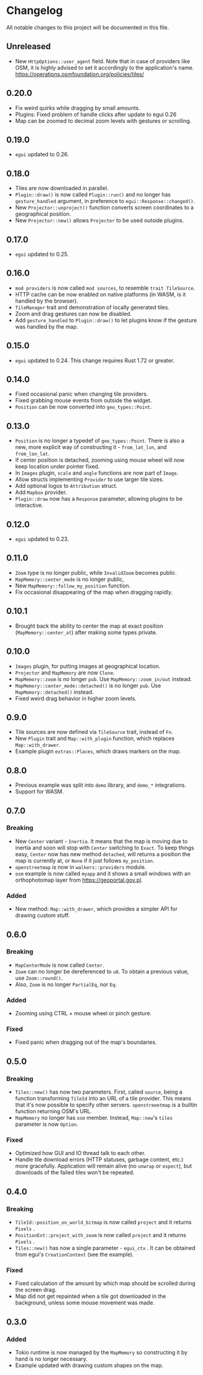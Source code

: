 # Changelog

All notable changes to this project will be documented in this file.

## Unreleased

 * New `HttpOptions::user_agent` field. Note that in case of providers like OSM, it is highly
   advised to set it accordingly to the application's name.
   https://operations.osmfoundation.org/policies/tiles/

## 0.20.0

 * Fix weird quirks while dragging by small amounts.
 * Plugins: Fixed problem of handle clicks after update to egui 0.26
 * Map can be zoomed to decimal zoom levels with gestures or scrolling.

## 0.19.0

 * `egui` updated to 0.26.

## 0.18.0

 * Tiles are now downloaded in parallel.
 * `Plugin::draw()` is now called `Plugin::run()` and no longer has `gesture_handled` argument,
   in preference to `egui::Response::changed()`.
 * New `Projector::unproject()` function converts screen coordinates to a geographical position.
 * New `Projector::new()` allows `Projector` to be used outside plugins.

## 0.17.0

 * `egui` updated to 0.25.

## 0.16.0

 * `mod providers` is now called `mod sources`, to resemble `trait TileSource`.
 * HTTP cache can be now enabled on native platforms (in WASM, is it handled by the browser).
 * `TileManager` trait and demonstration of locally generated tiles.
 * Zoom and drag gestures can now be disabled.
 * Add `gesture_handled` to `Plugin::draw()` to let plugins know if the gesture was handled by the map.

## 0.15.0

 * `egui` updated to 0.24. This change requires Rust 1.72 or greater.

## 0.14.0

 * Fixed occasional panic when changing tile providers.
 * Fixed grabbing mouse events from outside the widget.
 * `Position` can be now converted into `geo_types::Point`.

## 0.13.0

 * `Position` is no longer a typedef of `geo_types::Point`. There is also a new, more explicit
   way of constructing it - `from_lat_lon`, and `from_lon_lat`.
 * If center position is detached, zooming using mouse wheel will now keep location under pointer
   fixed.
 * In `Images` plugin, `scale` and `angle` functions are now part of `Image`.
 * Allow structs implementing `Provider` to use larger tile sizes.
 * Add optional logos to `Attribution` struct.
 * Add `Mapbox` provider.
 * `Plugin::draw` now has a `Response` parameter, allowing plugins to be interactive.

## 0.12.0

 * `egui` updated to 0.23.

## 0.11.0

 * `Zoom` type is no longer public, while `InvalidZoom` becomes public.
 * `MapMemory::center_mode` is no longer public,
 * New `MapMemory::follow_my_position` function.
 * Fix occasional disappearing of the map when dragging rapidly.

## 0.10.1

 * Brought back the ability to center the map at exact position (`MapMemory::center_at`) after
   making some types private.

## 0.10.0

 * `Images` plugin, for putting images at geographical location.
 * `Projector` and `MapMemory` are now `Clone`.
 * `MapMemory::zoom` is no longer `pub`. Use `MapMemory::zoom_in/out` instead.
 * `MapMemory::center_mode::detached()` is no longer `pub`. Use `MapMemory::detached()` instead.
 * Fixed weird drag behavior in higher zoom levels.

## 0.9.0

 * Tile sources are now defined via `TileSource` trait, instead of `Fn`.
 * New `Plugin` trait and `Map::with_plugin` function, which replaces `Map::with_drawer`.
 * Example plugin `extras::Places`, which draws markers on the map.

## 0.8.0

 * Previous example was split into `demo` library, and `demo_*` integrations.
 * Support for WASM.

## 0.7.0

### Breaking

 * New `Center` variant - `Inertia`. It means that the map is moving due to inertia and
  soon will stop with `Center` switching to `Exact`. To keep things easy, `Center` now
  has new method `detached`, will returns a position the map is currently at, or `None`
  if it just follows `my_position`.
 * `openstreetmap` is now in `walkers::providers` module.
 * `osm` example is now called `myapp` and it shows a small windows with an orthophotomap
   layer from <https://geoportal.gov.pl>.

### Added

 * New method: `Map::with_drawer`, which provides a simpler API for drawing custom stuff.

## 0.6.0

### Breaking

 * `MapCenterMode` is now called `Center`.
 * `Zoom` can no longer be dereferenced to `u8`. To obtain a previous value, use `Zoom::round()`.
 * Also, `Zoom` is no longer `PartialEq`, nor `Eq`.

### Added

 * Zooming using CTRL + mouse wheel or pinch gesture.

### Fixed

 * Fixed panic when dragging out of the map's boundaries.

## 0.5.0

### Breaking

 * `Tiles::new()` has now two parameters. First, called `source`, being a function transforming
   `TileId` into an URL of a tile provider. This means that it's now possible to specify other
   servers. `openstreeetmap` is a builtin function returning OSM's URL.
 * `MapMemory` no longer has `osm` member. Instead, `Map::new`'s `tiles` parameter is now `Option`.

### Fixed

 * Optimized how GUI and IO thread talk to each other.
 * Handle tile download errors (HTTP statuses, garbage content, etc.) more gracefully. Application
   will remain alive (no `unwrap` or `expect`), but downloads of the failed tiles won't be repeated.

## 0.4.0

### Breaking

 * `TileId::position_on_world_bitmap` is now called `project` and it returns `Pixels` .
 * `PositionExt::project_with_zoom` is now called `project` and it returns `Pixels` .
 * `Tiles::new()` has now a single parameter - `egui_ctx` . It can be obtained from egui's
`CreationContext` (see the example).

### Fixed

 * Fixed calculation of the amount by which map should be scrolled during the screen drag.
 * Map did not get repainted when a tile got downloaded in the background, unless some mouse
   movement was made.

## 0.3.0

### Added

* Tokio runtime is now managed by the `MapMemory` so constructing it by hand is no longer necessary.
* Example updated with drawing custom shapes on the map.
